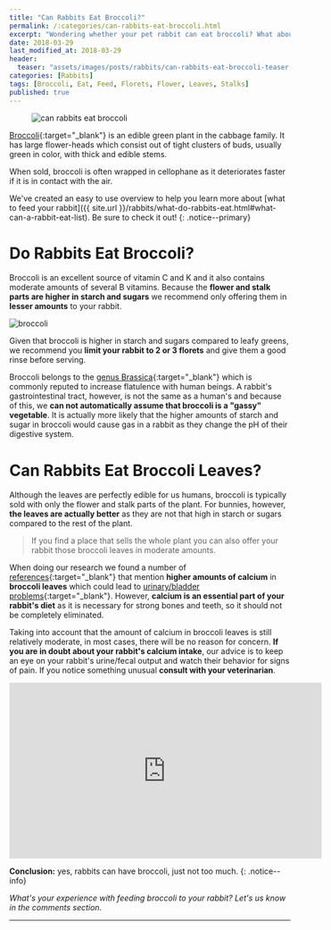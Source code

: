 ```yaml
---
title: "Can Rabbits Eat Broccoli?"
permalink: /:categories/can-rabbits-eat-broccoli.html
excerpt: "Wondering whether your pet rabbit can eat broccoli? What about the florets, leaves or stalks? Find out if broccoli is healthy for your bunny and learn some tips on how to feed it."
date: 2018-03-29
last_modified_at: 2018-03-29
header:
  teaser: "assets/images/posts/rabbits/can-rabbits-eat-broccoli-teaser.jpg"
categories: [Rabbits]
tags: [Broccoli, Eat, Feed, Florets, Flower, Leaves, Stalks]
published: true
---
```


<figure>
  <img src="{{ site.url }}/assets/images/posts/rabbits/can-rabbits-eat-broccoli.jpg" alt="can rabbits eat broccoli" class="title-banner">
</figure>

[Broccoli](https://en.wikipedia.org/wiki/Broccoli){:target="_blank"} is an edible green plant in the cabbage family. It has large flower-heads which consist out of tight clusters of buds, usually green in color, with thick and edible stems.

When sold, broccoli is often wrapped in cellophane as it deteriorates faster if it is in contact with the air.

We've created an easy to use overview to help you learn more about [what to feed your rabbit]({{ site.url }}/rabbits/what-do-rabbits-eat.html#what-can-a-rabbit-eat-list). Be sure to check it out!
{: .notice--primary}

# Do Rabbits Eat Broccoli?

Broccoli is an excellent source of vitamin C and K and it also contains moderate amounts of several B vitamins. Because the **flower and stalk parts are higher in starch and sugars** we recommend only offering them in **lesser amounts** to your rabbit.

<img src="{{ site.url }}/assets/images/posts/food/broccoli.jpg" alt="broccoli" class="align-right">

Given that broccoli is higher in starch and sugars compared to leafy greens, we recommend you **limit your rabbit to 2 or 3 florets** and give them a good rinse before serving.

Broccoli belongs to the [genus Brassica](https://en.wikipedia.org/wiki/Brassica){:target="_blank"} which is commonly reputed to increase flatulence with human beings. A rabbit's gastrointestinal tract, however, is not the same as a human's and because of this, we **can not automatically assume that broccoli is a "gassy" vegetable**. It is actually more likely that the higher amounts of starch and sugar in broccoli would cause gas in a rabbit as they change the pH of their digestive system.

# Can Rabbits Eat Broccoli Leaves?

Although the leaves are perfectly edible for us humans, broccoli is typically sold with only the flower and stalk parts of the plant. For bunnies, however, **the leaves are actually better** as they are not that high in starch or sugars compared to the rest of the plant.

> If you find a place that sells the whole plant you can also offer your rabbit those broccoli leaves in moderate amounts.

When doing our research we found a number of [references](http://www.rabbit.org/journal/3-5/calcium.html){:target="_blank"} that mention **higher amounts of calcium** in **broccoli leaves** which could lead to [urinary/bladder problems](http://ontariorabbits.org/health/stones-and-sludge){:target="_blank"}. However, **calcium is an essential part of your rabbit's diet** as it is necessary for strong bones and teeth, so it should not be completely eliminated.

Taking into account that the amount of calcium in broccoli leaves is still relatively moderate, in most cases, there will be no reason for concern. **If you are in doubt about your rabbit's calcium intake**, our advice is to keep an eye on your rabbit's urine/fecal output and watch their behavior for signs of pain. If you notice something unusual **consult with your veterinarian**.

<iframe width="560" height="315" src="https://www.youtube.com/embed/EXAmucOlwXs" frameborder="0"></iframe>

**Conclusion:** yes, rabbits can have broccoli, just not too much.
{: .notice--info}

_What's your experience with feeding broccoli to your rabbit? Let's us know in the comments section._

---
